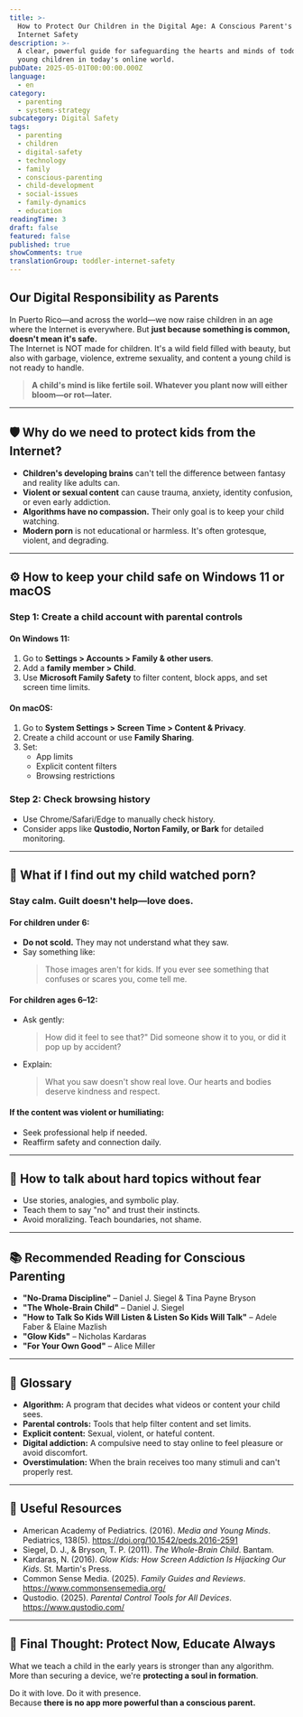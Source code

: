 ```yaml
---
title: >-
  How to Protect Our Children in the Digital Age: A Conscious Parent's Guide to
  Internet Safety
description: >-
  A clear, powerful guide for safeguarding the hearts and minds of toddlers and
  young children in today's online world.
pubDate: 2025-05-01T00:00:00.000Z
language:
  - en
category:
  - parenting
  - systems-strategy
subcategory: Digital Safety
tags:
  - parenting
  - children
  - digital-safety
  - technology
  - family
  - conscious-parenting
  - child-development
  - social-issues
  - family-dynamics
  - education
readingTime: 3
draft: false
featured: false
published: true
showComments: true
translationGroup: toddler-internet-safety
---
```


## Our Digital Responsibility as Parents

In Puerto Rico—and across the world—we now raise children in an age where the Internet is everywhere. But **just because something is common, doesn't mean it's safe.**  
The Internet is NOT made for children. It's a wild field filled with beauty, but also with garbage, violence, extreme sexuality, and content a young child is not ready to handle.

> **A child's mind is like fertile soil. Whatever you plant now will either bloom—or rot—later.**

---

## 🛡️ Why do we need to protect kids from the Internet?

- **Children's developing brains** can't tell the difference between fantasy and reality like adults can.
- **Violent or sexual content** can cause trauma, anxiety, identity confusion, or even early addiction.
- **Algorithms have no compassion.** Their only goal is to keep your child watching.
- **Modern porn** is not educational or harmless. It's often grotesque, violent, and degrading.

---

## ⚙️ How to keep your child safe on Windows 11 or macOS

### Step 1: Create a child account with parental controls

#### On Windows 11:

1. Go to **Settings > Accounts > Family & other users**.
2. Add a **family member > Child**.
3. Use **Microsoft Family Safety** to filter content, block apps, and set screen time limits.

#### On macOS:

1. Go to **System Settings > Screen Time > Content & Privacy**.
2. Create a child account or use **Family Sharing**.
3. Set:
   - App limits
   - Explicit content filters
   - Browsing restrictions

### Step 2: Check browsing history

- Use Chrome/Safari/Edge to manually check history.
- Consider apps like **Qustodio, Norton Family, or Bark** for detailed monitoring.

---

## 🚨 What if I find out my child watched porn?

### Stay calm. Guilt doesn't help—love does.

#### For children under 6:

- **Do not scold.** They may not understand what they saw.
- Say something like:
  > Those images aren't for kids. If you ever see something that confuses or scares you, come tell me.

#### For children ages 6–12:

- Ask gently:

  > How did it feel to see that?" 
  > Did someone show it to you, or did it pop up by accident?

- Explain:
  > What you saw doesn't show real love. Our hearts and bodies deserve kindness and respect.

#### If the content was violent or humiliating:

- Seek professional help if needed.
- Reaffirm safety and connection daily.

---

## 💬 How to talk about hard topics without fear

- Use stories, analogies, and symbolic play.
- Teach them to say "no" and trust their instincts.
- Avoid moralizing. Teach boundaries, not shame.

---

## 📚 Recommended Reading for Conscious Parenting

- **"No-Drama Discipline"** – Daniel J. Siegel & Tina Payne Bryson
- **"The Whole-Brain Child"** – Daniel J. Siegel
- **"How to Talk So Kids Will Listen & Listen So Kids Will Talk"** – Adele Faber & Elaine Mazlish
- **"Glow Kids"** – Nicholas Kardaras
- **"For Your Own Good"** – Alice Miller

---

## 📖 Glossary

- **Algorithm:** A program that decides what videos or content your child sees.
- **Parental controls:** Tools that help filter content and set limits.
- **Explicit content:** Sexual, violent, or hateful content.
- **Digital addiction:** A compulsive need to stay online to feel pleasure or avoid discomfort.
- **Overstimulation:** When the brain receives too many stimuli and can't properly rest.

---

## 🔗 Useful Resources

- American Academy of Pediatrics. (2016). _Media and Young Minds_. Pediatrics, 138(5). https://doi.org/10.1542/peds.2016-2591
- Siegel, D. J., & Bryson, T. P. (2011). _The Whole-Brain Child_. Bantam.
- Kardaras, N. (2016). _Glow Kids: How Screen Addiction Is Hijacking Our Kids_. St. Martin's Press.
- Common Sense Media. (2025). _Family Guides and Reviews_. https://www.commonsensemedia.org/
- Qustodio. (2025). _Parental Control Tools for All Devices_. https://www.qustodio.com/

---

## 🌱 Final Thought: Protect Now, Educate Always

What we teach a child in the early years is stronger than any algorithm.  
More than securing a device, we're **protecting a soul in formation**.

Do it with love. Do it with presence.  
Because **there is no app more powerful than a conscious parent.**
